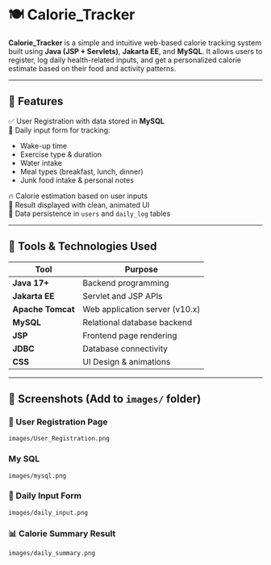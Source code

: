 
# 🍽️ Calorie_Tracker

**Calorie_Tracker** is a simple and intuitive web-based calorie tracking system built using **Java (JSP + Servlets)**, **Jakarta EE**, and **MySQL**. It allows users to register, log daily health-related inputs, and get a personalized calorie estimate based on their food and activity patterns.

---

## 📌 Features

✅ User Registration with data stored in **MySQL**  
📝 Daily input form for tracking:

- Wake-up time  
- Exercise type & duration  
- Water intake  
- Meal types (breakfast, lunch, dinner)  
- Junk food intake & personal notes  

🔥 Calorie estimation based on user inputs  
🌟 Result displayed with clean, animated UI  
💾 Data persistence in `users` and `daily_log` tables  

---

## 🧰 Tools & Technologies Used

| Tool          | Purpose                          |
|---------------|----------------------------------|
| **Java 17+**     | Backend programming              |
| **Jakarta EE**   | Servlet and JSP APIs             |
| **Apache Tomcat**| Web application server (v10.x)   |
| **MySQL**        | Relational database backend      |
| **JSP**          | Frontend page rendering          |
| **JDBC**         | Database connectivity            |
| **CSS**     | UI Design & animations           |

---

## 📸 Screenshots (Add to `images/` folder)

### 🧍 User Registration Page  
`images/User_Registration.png`

### My SQL   
`images/mysql.png`

### 📝 Daily Input Form  
`images/daily_input.png`

### 📊 Calorie Summary Result  
`images/daily_summary.png`



